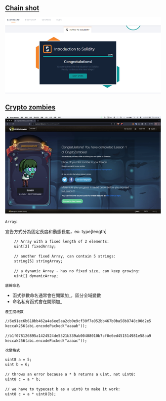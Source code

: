 ## [Chain shot](https://www.chainshot.com/learn/solidity)

![Chain shot](./screenshots/learn-solidity.PNG)

## [Crypto zombies](https://cryptozombies.io/en/course)

![](./screenshots/Lesson%201%20Making%20the%20Zombie%20Factory.png)

`Array`:

宣告方式分為固定長度和動態長度，ex: type[length]

```
    // Array with a fixed length of 2 elements:
    uint[2] fixedArray;

    // another fixed Array, can contain 5 strings:
    string[5] stringArray;

    // a dynamic Array - has no fixed size, can keep growing:
    uint[] dynamicArray;

```

`底線命名`

- 函式參數命名通常會在開頭加\_，區分全域變數
- 命名私有函式會在開頭加\_

`產生隨機數`

```
//6e91ec6b618bb462a4a6ee5aa2cb0e9cf30f7a052bb467b0ba58b8748c00d2e5
keccak256(abi.encodePacked("aaaab"));

//b1f078126895a1424524de5321b339ab00408010b7cf0e6ed451514981e58aa9
keccak256(abi.encodePacked("aaaac"));
```

`改變格式`

```
uint8 a = 5;
uint b = 6;

// throws an error because a * b returns a uint, not uint8:
uint8 c = a * b;

// we have to typecast b as a uint8 to make it work:
uint8 c = a * uint8(b);
```
